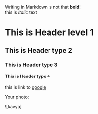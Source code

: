 Writing in Markdown is not that __bold__!   
this is *italic* text


# This is Header level 1
## This is Header type 2
### This is Header type 3
#### This is Header type 4



this is link to [google](www.google.co.in)

Your photo:

![kavya]





